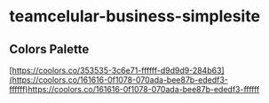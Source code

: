 # teamcelular-business-simplesite
 
## Colors Palette
[https://coolors.co/353535-3c6e71-ffffff-d9d9d9-284b63](https://coolors.co/161616-0f1078-070ada-bee87b-ededf3-ffffff)https://coolors.co/161616-0f1078-070ada-bee87b-ededf3-ffffff
